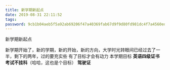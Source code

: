 ```yaml
---
title: 新学期新起点
date: 2019-08-31 22:11:52
tags:
password: 9cb1b04aeb5f5a92ab69206f47a40369fab67d9f9d80fd981dc4f7a4560edabe
---
```

新学期新起点
<!--more-->
新学期开始了，新的学期，新的开始，新的方向，大学时光转眼间已经过去了一半，剩下的两年，过的要充实些
有了目标才会有动力
本学期目标
**英语四级证书**
**考试不挂科**（哈哈，这也是个目标）
**驾驶证**